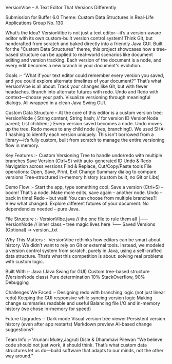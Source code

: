 VersionVibe – A Text Editor That Versions Differently

Submission for Buffer 6.0
Theme: Custom Data Structures in Real-Life Applications
Group No. 130

What’s the Idea?
VersionVibe is not just a text editor—it’s a version-aware editor with its own custom-built version control system! Think Git, but handcrafted from scratch and baked directly into a friendly Java GUI. Built for the "Custom Data Structures" theme, this project showcases how a tree-based structure can be applied to real-world scenarios like document editing and version tracking. Each version of the document is a node, and every edit becomes a new branch in your document's evolution.

Goals :-
“What if your text editor could remember every version you saved, and you could explore alternate timelines of your document?”
That’s what VersionVibe is all about:
Track your changes like Git, but with fewer headaches.
Branch into alternate futures with redo.
Undo and Redo with context—choose your path.
Visualize versioning through meaningful dialogs.
All wrapped in a clean Java Swing GUI.

Custom Data Structure – 
At the core of this editor is a custom version tree:
VersionNode {
    String content;
    String hash; // for version ID
    VersionNode parent;
    List<VersionNode> children;
}
Every version saved becomes a node.
Undo moves up the tree.
Redo moves to any child node (yes, branching!).
We used SHA-1 hashing to identify each version uniquely.
This isn't borrowed from a library—it’s fully custom, built from scratch to manage the entire versioning flow in memory.

Key Features :-
Custom Versioning Tree to handle undo/redo with multiple branches
Save Version (Ctrl+S) with auto-generated ID
Undo & Redo Navigation across versions
Find & Replace, Cut/Copy/Paste tools
File operations: Open, Save, Print, Exit
Change Summary dialog to compare versions
Tree-structured in-memory history (custom built, no Git or Libs)

Demo Flow :-
Start the app, type something cool.
Save a version (Ctrl+S) – boom! That’s a node.
Make more edits, save again – another node.
Undo – back in time!
Redo – but wait! You can choose from multiple branches?! 
View what changed. Explore different futures of your document.
No dependencies needed – pure Java.

File Structure :-
VersionVibe.java  // the one file to rule them all
├── VersionNode   // inner class – tree magic lives here
└── Saved Versions (Optional) → version_<id>.txt

Why This Matters :-
VersionVibe rethinks how editors can be smart about history. We didn’t want to rely on Git or external tools. Instead, we modeled a version control system from scratch, purely in Java, using a self-crafted data structure.
That’s what this competition is about: solving real problems with custom logic.

Built With :-
Java (Java Swing for GUI)
Custom tree-based structure (VersionNode class)
Pure determination
10% StackOverflow, 90% Debugging 

Challenges We Faced :-
Designing redo with branching logic (not just linear redo)
Keeping the GUI responsive while syncing version logic
Making change summaries readable and useful
Balancing file I/O and in-memory history (we chose in-memory for speed)

Future Upgrades :-
Dark mode
Visual version tree viewer
Persistent version history (even after app restarts)
Markdown preview
 AI-based change suggestions? 

Team Info :-
Vrunani Muley,Jagruti Disle & Dhammavi Pilewan
"We believe code should not just work, it should think. That’s what custom data structures let us do—build software that adapts to our minds, not the other way around."
